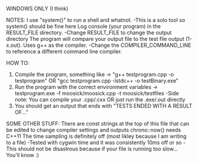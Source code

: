  WINDOWS ONLY (I think)

 NOTES:
 I use "system()" to run a shell and whatnot.
  -This is a solo tool so system() should be fine here
 Log console (your program) in the RESULT_FILE directory.
  -Change RESULT_FILE to change the output directory
 The program will compare your output file to the test file output (1-x.out).
 Uses g++ as the compiler. 
  -Change the COMPILER_COMMAND_LINE to reference a different command line compiler.

 HOW TO:
 1) Compile the program, something like -> "g++ testprogram.cpp -o testprogram" OR "gcc testprogram.cpp -lstdc++ -o testBinary.exe"
 2) Run the program with the correct environment variables -> testprogram.exe -f moosick/moosick.cpp -t moosick/testfiles
    -Side note: You can compile your .cpp/.cxx OR just run the .exe/.out directly
 3) You should get an output that ends with "TESTS ENDED WITH A RESULT OF..."

 SOME OTHER STUFF:
 There are const strings at the top of this file that can be edited to change compiler settings and outputs
chrono::now() needs C++11
 The time sampling is definitely off (most likley because I am writing to a file)
      -Tested with cygwin time and it was consistently 10ms off or so
      -This should not be disastrous because if your file is running too slow... You'll know :)
